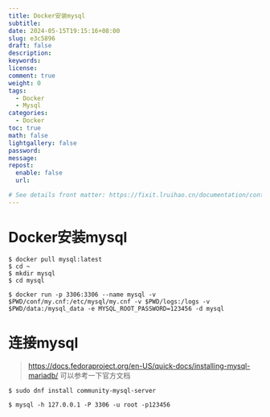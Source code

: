 ```yaml
---
title: Docker安装mysql
subtitle:
date: 2024-05-15T19:15:16+08:00
slug: e3c5896
draft: false
description:
keywords:
license:
comment: true
weight: 0
tags:
  - Docker
  - Mysql
categories:
  - Docker
toc: true
math: false
lightgallery: false
password:
message:
repost:
  enable: false
  url:

# See details front matter: https://fixit.lruihao.cn/documentation/content-management/introduction/#front-matter
---
```



# Docker安装mysql

```shell
$ docker pull mysql:latest
$ cd ~
$ mkdir mysql
$ cd mysql
```

```shell
$ docker run -p 3306:3306 --name mysql -v $PWD/conf/my.cnf:/etc/mysql/my.cnf -v $PWD/logs:/logs -v $PWD/data:/mysql_data -e MYSQL_ROOT_PASSWORD=123456 -d mysql
```

# 连接mysql
> https://docs.fedoraproject.org/en-US/quick-docs/installing-mysql-mariadb/
> 可以参考一下官方文档

```shell
$ sudo dnf install community-mysql-server
```

```shell
$ mysql -h 127.0.0.1 -P 3306 -u root -p123456
```